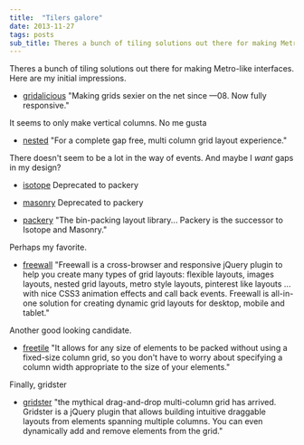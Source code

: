 ```yaml
---
title:  "Tilers galore"
date: 2013-11-27
tags: posts
sub_title: Theres a bunch of tiling solutions out there for making Metro-like interfaces. Here are my initial impressions.
---
```


Theres a bunch of tiling solutions out there for making Metro-like interfaces. Here are my initial impressions.

* [gridalicious] "Making grids sexier on the net since —08. Now fully responsive."

It seems to only make vertical columns. No me gusta

* [nested] "For a complete gap free, multi column grid layout experience."

There doesn't seem to be a lot in the way of events. And maybe I *want* gaps in my design?

* [isotope] Deprecated to packery

* [masonry] Deprecated to packery

* [packery] "The bin-packing layout library... Packery is the successor to Isotope and Masonry."

Perhaps my favorite. 

* [freewall] "Freewall is a cross-browser and responsive jQuery plugin to help you create many types of grid layouts: flexible layouts, images layouts, nested grid layouts, metro style layouts, pinterest like layouts ... with nice CSS3 animation effects and call back events. Freewall is all-in-one solution for creating dynamic grid layouts for desktop, mobile and tablet."

Another good looking candidate.

* [freetile] "It allows for any size of elements to be packed without using a fixed-size column grid, so you don't have to worry about specifying a column width appropriate to the size of your elements."

Finally, gridster

* [gridster] "the mythical drag-and-drop multi-column grid has arrived. Gridster is a jQuery plugin that allows building intuitive draggable layouts from elements spanning multiple columns. You can even dynamically add and remove elements from the grid."

[mason.js]: http://masonjs.com/
[nested]: http://suprb.com/apps/nested/
[gridalicious]: http://suprb.com/apps/gridalicious/
[packery]: http://packery.metafizzy.co/
[isotope]: http://isotope.metafizzy.co/
[masonry]: http://masonry.desandro.com/
[freewall]: http://vnjs.net/www/project/freewall/
[freetile]: http://yconst.com/web/freetile/
[gridster]: http://gridster.net/